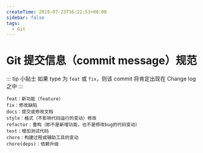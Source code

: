 ```yaml
---
createTime: 2019-07-23T16:22:53+08:00
sidebar: false
tags:
  - Git
---
```


# Git 提交信息（commit message）规范

<ArticleMeta />

::: tip 小贴士
如果 type 为 `feat` 或 `fix`，则该 commit 将肯定出现在 Change log 之中
:::

```
feat：新功能（feature）
fix：修改缺陷
docs：提交或修改文档
style：格式（不影响代码运行的变动）修改
refactor：重构（即不是新增功能，也不是修改bug的代码变动）
test：增加测试代码
chore：构建过程或辅助工具的变动
chore(deps)：依赖升级
```
